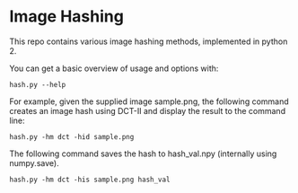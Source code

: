 # Image Hashing

This repo contains various image hashing methods, implemented in python 2.

You can get a basic overview of usage and options with:

    hash.py --help

For example, given the supplied image sample.png, the following command creates an image hash using DCT-II and display the result to the command line:

    hash.py -hm dct -hid sample.png 

The following command saves the hash to hash_val.npy (internally using numpy.save). 

    hash.py -hm dct -his sample.png hash_val
    